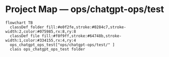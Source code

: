 # Project Map — ops/chatgpt-ops/test

```mermaid
flowchart TB
  classDef folder fill:#e0f2fe,stroke:#0284c7,stroke-width:2,color:#075985,rx:8,ry:8
  classDef file fill:#f0f9ff,stroke:#64748b,stroke-width:1,color:#334155,rx:4,ry:4
  ops_chatgpt_ops_test["ops/chatgpt-ops/test/" ]
  class ops_chatgpt_ops_test folder
```
